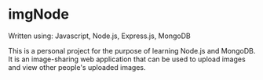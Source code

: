# imgNode

Written using: Javascript, Node.js, Express.js, MongoDB

This is a personal project for the purpose of learning Node.js and MongoDB. It is an image-sharing web application that can be used to upload images and view other people's uploaded images.
